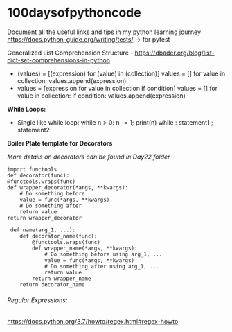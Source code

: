 # 100daysofpythoncode
Document all the useful links and tips in my python learning journey
https://docs.python-guide.org/writing/tests/ -> for pytest

Generalized List Comprehension Structure - https://dbader.org/blog/list-dict-set-comprehensions-in-python
- (values) = [(expression) for (value) in (collection)]
values = []
for value in collection:
    values.append(expression)
- values = [expression for value in collection if condition]
values = []
for value in collection:
    if condition:
        values.append(expression)
        
 **While Loops:** 
 - Single like while loop: while n > 0: n -= 1; print(n)
 while <condition>: statement1 ; statement2
 
 **Boiler Plate template for Decorators**

_More details on decorators can be found in Day22 folder_  

    import functools
    def decorator(func): 
    @functools.wraps(func)
    def wrapper_decorator(*args, **kwargs):
        # Do something before
        value = func(*args, **kwargs)
        # Do something after
        return value
    return wrapper_decorator     
    
     def name(arg_1, ...):
        def decorator_name(func):
            @functools.wraps(func)
            def wrapper_name(*args, **kwargs):
                # Do something before using arg_1, ...
                value = func(*args, **kwargs)
                # Do something after using arg_1, ...
                return value
            return wrapper_name
        return decorator_name
        
###### Regular Expressions: 
https://docs.python.org/3.7/howto/regex.html#regex-howto
   

